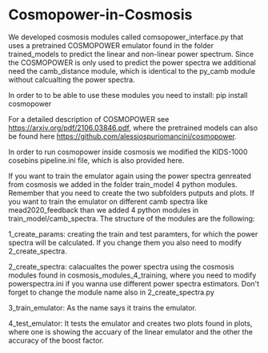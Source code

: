 # Cosmopower-in-Cosmosis

We developed cosmosis modules called comsopower_interface.py that uses a pretrained COSMOPOWER emulator found in the folder trained_models to predict the linear and non-linear power spectrum.
Since the COSMOPOWER is only used to predict the power spectra we additional need the camb_distance module, which is identical to the py_camb module without calcualting the power spectra. 

In order to to be able to use these modules you need to install:
pip install cosmopower

For a detailed description of COSMOPOWER see https://arxiv.org/pdf/2106.03846.pdf, where the pretrained models can also be found here https://github.com/alessiospuriomancini/cosmopower. 

In order to run cosmopower inside cosmosis we modified the KIDS-1000 cosebins pipeline.ini file, which is also provided here.

If you want to train the emulator again using the power spectra genreated from cosmosis we added in the folder train_model 4 python modules. Remember that you need to create the two subfolders putputs and plots. If you want to train the emulator on different camb spectra like mead2020_feedback than we added 4 python modules in train_model/camb_spectra. The structure of the modules are the following:

1_create_params:  creating the train and test paramters, for which the power spectra will be calculated. If you change them you also need to modify 2_create_spectra. 

2_create_spectra: calacualtes the power spectra using the cosmosis modules found in cosmosis_modules_4_training, where you need to modify powerspectra.ini if you wanna use different power spectra estimators. Don't forget to change the module name also in 2_create_spectra.py

3_train_emulator: As the name says it trains the emulator.

4_test_emulator: It tests the emulator and creates two plots found in plots, where one is showing the accuary of the linear emulator and the other the accuracy of the boost factor.




